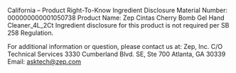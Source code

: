  
 
 
California – Product Right-To-Know Ingredient Disclosure 
Material Number: 000000000001050738 
Product Name: Zep Cintas Cherry Bomb Gel Hand Cleaner_4L_2Ct 
Ingredient disclosure for this product is not required per SB 258 Regulation. 
 
For additional information or question, please contact us at: 
Zep, Inc. 
C/O Technical Services 
3330 Cumberland Blvd. SE, Ste 700 
Atlanta, GA 30339 
Email: asktech@zep.com 
 
 
 
 
